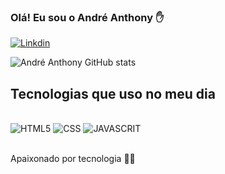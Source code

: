 ### Olá! Eu sou o André Anthony ✋

[![Linkdin](https://img.shields.io/badge/LinkedIn-0077B5?style=for-the-badge&logo=linkedin&logoColor=white)](https://www.linkedin.com/in/andr%C3%A9-anthony/)

![André Anthony GitHub stats](https://github-readme-stats.vercel.app/api?username=andremandola&show_icons=true&theme=dracula)


## Tecnologias que uso no meu dia

<div style="display: inline_block"><br/>
<img position="center" alt="HTML5" src="https://img.shields.io/badge/HTML5-E34F26?style=for-the-badge&logo=html5&logoColor=white" />
<img position="center" alt="CSS" src="https://img.shields.io/badge/CSS3-1572B6?style=for-the-badge&logo=css3&logoColor=white" />
<img position="center" alt="JAVASCRIT" src="https://img.shields.io/badge/JavaScript-F7DF1E?style=for-the-badge&logo=javascript&logoColor=black" />
</div><BR>

Apaixonado por tecnologia 🧑‍💻

